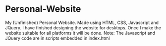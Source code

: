 # Personal-Website
My (Unfinished) Personal Website. Made using HTML, CSS, Javascript and JQuery.
I have finished designing the website for desktops. Once I make the website suitable for all platforms it will be done.
Note: The Javascript and JQuery code are in scripts embedded in index.html
